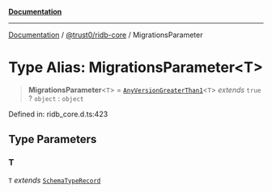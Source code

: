 [**Documentation**](../../../README.md)

***

[Documentation](../../../README.md) / [@trust0/ridb-core](../README.md) / MigrationsParameter

# Type Alias: MigrationsParameter\<T\>

> **MigrationsParameter**\<`T`\> = [`AnyVersionGreaterThan1`](AnyVersionGreaterThan1.md)\<`T`\> *extends* `true` ? `object` : `object`

Defined in: ridb\_core.d.ts:423

## Type Parameters

### T

`T` *extends* [`SchemaTypeRecord`](SchemaTypeRecord.md)
